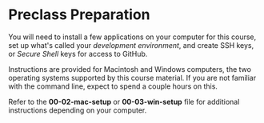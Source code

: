 Preclass Preparation
====

You will need to install a few applications on your computer for this course, set up what's called your *development environment*, and create SSH keys, or *Secure Shell* keys for access to GitHub.

Instructions are provided for Macintosh and Windows computers, the two operating systems supported by this course material. If you are not familiar with the command line, expect to spend a couple hours on this.

Refer to the **00-02-mac-setup** or **00-03-win-setup** file for additional instructions depending on your computer.

